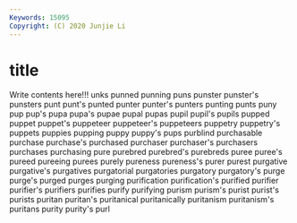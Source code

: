 ```yaml
---
Keywords: 15095
Copyright: (C) 2020 Junjie Li
---
```


# title

Write contents here!!!
unks 
punned 
punning 
puns 
punster 
punster's 
punsters 
punt 
punt's 
punted
punter 
punter's 
punters 
punting 
punts 
puny 
pup 
pup's 
pupa 
pupa's
pupae 
pupal 
pupas 
pupil 
pupil's 
pupils 
pupped 
puppet 
puppet's 
puppeteer
puppeteer's 
puppeteers 
puppetry 
puppetry's 
puppets 
puppies 
pupping 
puppy 
puppy's 
pups
purblind 
purchasable 
purchase 
purchase's 
purchased 
purchaser 
purchaser's 
purchasers 
purchases 
purchasing
pure 
purebred 
purebred's 
purebreds 
puree 
puree's 
pureed 
pureeing 
purees 
purely
pureness 
pureness's 
purer 
purest 
purgative 
purgative's 
purgatives 
purgatorial 
purgatories 
purgatory
purgatory's 
purge 
purge's 
purged 
purges 
purging 
purification 
purification's 
purified 
purifier
purifier's 
purifiers 
purifies 
purify 
purifying 
purism 
purism's 
purist 
purist's 
purists
puritan 
puritan's 
puritanical 
puritanically 
puritanism 
puritanism's 
puritans 
purity 
purity's 
purl
